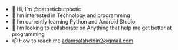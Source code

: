 - 👋 Hi, I’m @patheticbutpoetic
- 👀 I’m interested in Technology and programming
- 🌱 I’m currently learning Python and Android Studio
- 💞️ I’m looking to collaborate on Anything that help me get better at programming
- 📫 How to reach me adamsalaheldin2@gmail.com

<!---
patheticbutpoetic/patheticbutpoetic is a ✨ special ✨ repository because its `README.md` (this file) appears on your GitHub profile.
You can click the Preview link to take a look at your changes.
--->
